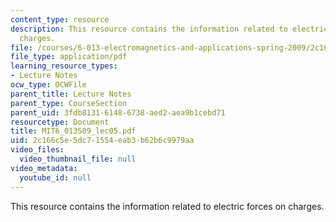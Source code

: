 ```yaml
---
content_type: resource
description: This resource contains the information related to electric forces on
  charges.
file: /courses/6-013-electromagnetics-and-applications-spring-2009/2c166c5e5dc71554eab3b62b6c9979aa_MIT6_013S09_lec05.pdf
file_type: application/pdf
learning_resource_types:
- Lecture Notes
ocw_type: OCWFile
parent_title: Lecture Notes
parent_type: CourseSection
parent_uid: 3fdb8131-6148-6738-aed2-aea9b1cebd71
resourcetype: Document
title: MIT6_013S09_lec05.pdf
uid: 2c166c5e-5dc7-1554-eab3-b62b6c9979aa
video_files:
  video_thumbnail_file: null
video_metadata:
  youtube_id: null
---
```

This resource contains the information related to electric forces on charges.

